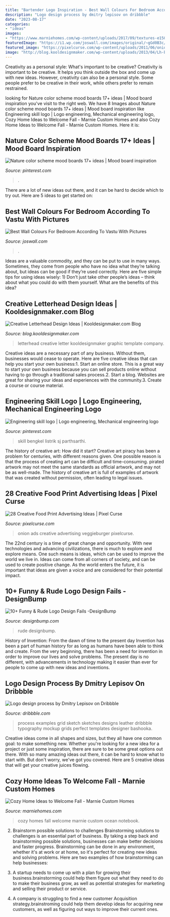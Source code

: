 ```yaml
---
title: "Bartender Logo Inspiration - Best Wall Colours For Bedroom According To Vastu With Pictures"
description: "Logo design process by dmitry lepisov on dribbble"
date: "2023-08-17"
categories:
- "ideas"
images:
- "https://www.marniehomes.com/wp-content/uploads/2017/09/textures-e1505855918266.jpg"
featuredImage: "https://i1.wp.com/joswall.com/images/original/~gGd0B3c/3d3du0We2FWYzRXdukmb/images/content/vastu_Bedroom_Colors⁃d⁃jpg.jpg?strip=all"
featured_image: "https://pixelcurse.com/wp-content/uploads/2011/06/onion_22.jpg"
image: "http://blog.kooldesignmaker.com/wp-content/uploads/2013/04/Lh-big.jpg"
---
```



Creativity as a personal style: What's important to be creative?
Creativity is important to be creative. It helps you think outside the box and come up with new ideas. However, creativity can also be a personal style. Some people prefer to be creative in their work, while others prefer to remain restrained.

	

		
looking for Nature color scheme mood boards 17+ ideas | Mood board inspiration you've visit to the right web. We have 8 Images about Nature color scheme mood boards 17+ ideas | Mood board inspiration like Engineering skill logo | Logo engineering, Mechanical engineering logo, Cozy Home Ideas to Welcome Fall - Marnie Custom Homes and also Cozy Home Ideas to Welcome Fall - Marnie Custom Homes. Here it is:
		
    
## Nature Color Scheme Mood Boards 17+ Ideas | Mood Board Inspiration

<img loading=lazy src="https://i.pinimg.com/736x/76/2c/e8/762ce8320ee2a87d81114fa1ba812051.jpg" onerror="this.onerror=null;this.src='https://tse1.mm.bing.net/th?id=OIP.B6LAX4VCLy3fqUUSNmrfvAAAAA&amp;pid=15.1';" alt="Nature color scheme mood boards 17+ ideas | Mood board inspiration">

_Source: pinterest.com_

>. 

	

There are a lot of new ideas out there, and it can be hard to decide which to try out. Here are 5 ideas to get started on: 

    
## Best Wall Colours For Bedroom According To Vastu With Pictures

<img loading=lazy src="https://i1.wp.com/joswall.com/images/original/~gGd0B3c/3d3du0We2FWYzRXdukmb/images/content/vastu_Bedroom_Colors⁃d⁃jpg.jpg?strip=all" onerror="this.onerror=null;this.src='https://tse1.mm.bing.net/th?id=OIP.XmQi6Mw2fQASYMAOEOygNQHaDk&amp;pid=15.1';" alt="Best Wall Colours For Bedroom According To Vastu With Pictures">

_Source: joswall.com_

>. 

	

Ideas are a valuable commodity, and they can be put to use in many ways. Sometimes, they come from people who have no idea what they’re talking about, but ideas can be good if they’re used correctly. Here are five simple tips for using ideas wisely: 1) Don’t just take other people’s ideas – think about what you could do with them yourself. What are the benefits of this idea?

    
## Creative Letterhead Design Ideas | Kooldesignmaker.com Blog

<img loading=lazy src="http://blog.kooldesignmaker.com/wp-content/uploads/2013/04/Lh-big.jpg" onerror="this.onerror=null;this.src='https://tse3.mm.bing.net/th?id=OIP.9br7Y1C6HhRMrp-ci4bEvgHaJi&amp;pid=15.1';" alt="Creative Letterhead Design Ideas | Kooldesignmaker.com Blog">

_Source: blog.kooldesignmaker.com_

>letterhead creative letter kooldesignmaker graphic template company. 

	

Creative ideas are a necessary part of any business. Without them, businesses would cease to operate. Here are five creative ideas that can help you start your own business:1. Start an online store. This is a great way to start your own business because you can sell products online without having to go through a traditional sales process.2. Start a blog. Websites are great for sharing your ideas and experiences with the community.3. Create a course or course material.

    
## Engineering Skill Logo | Logo Engineering, Mechanical Engineering Logo

<img loading=lazy src="https://i.pinimg.com/736x/d3/c9/6e/d3c96e2619c0c7d534914d6abcc4a46a.jpg" onerror="this.onerror=null;this.src='https://tse3.mm.bing.net/th?id=OIP.7c8u316LFuSXAE-9JVvA1gHaFj&amp;pid=15.1';" alt="Engineering skill logo | Logo engineering, Mechanical engineering logo">

_Source: pinterest.com_

>skill bengkel listrik sj parthsarthi. 

	

The history of creative art: How did it start?
Creative art piracy has been a problem for centuries, with different reasons given. One possible reason is that the process of creating art can be difficult and time-consuming. pirated artwork may not meet the same standards as official artwork, and may not be as well-made. The history of creative art is full of examples of artwork that was created without permission, often leading to legal issues.

    
## 28 Creative Food Print Advertising Ideas | Pixel Curse

<img loading=lazy src="https://pixelcurse.com/wp-content/uploads/2011/06/onion_22.jpg" onerror="this.onerror=null;this.src='https://tse2.mm.bing.net/th?id=OIP.n3rWn7usu-_oZYcCSRFZHAAAAA&amp;pid=15.1';" alt="28 Creative Food Print Advertising Ideas | Pixel Curse">

_Source: pixelcurse.com_

>onion ads creative advertising veggieburger pixelcurse. 

	

The 22nd century is a time of great change and opportunity. With new technologies and advancing civilizations, there is much to explore and explore means. One such means is ideas, which can be used to improve the world we live in. Ideas can come from all corners of society, and can be used to create positive change. As the world enters the future, it is important that ideas are given a voice and are considered for their potential impact.

    
## 10+ Funny &amp; Rude Logo Design Fails -DesignBump

<img loading=lazy src="http://designbump.com/wp-content/uploads/2012/08/funny-logos-bad-008.jpg" onerror="this.onerror=null;this.src='https://tse2.mm.bing.net/th?id=OIP.enVSRKVePHTY58XCMFD0bwHaKu&amp;pid=15.1';" alt="10+ Funny &amp; Rude Logo Design Fails -DesignBump">

_Source: designbump.com_

>rude designbump. 

	

History of Invention: From the dawn of time to the present day
Invention has been a part of human history for as long as humans have been able to think and create. From the very beginning, there has been a need for invention in order to improve our lives and solve problems. The present day is no different, with advancements in technology making it easier than ever for people to come up with new ideas and inventions.

    
## Logo Design Process By Dmitry Lepisov On Dribbble

<img loading=lazy src="https://cdn.dribbble.com/users/1139587/screenshots/5996547/kr_sketches_shot_straight_v2_14_4x.jpg" onerror="this.onerror=null;this.src='https://tse3.mm.bing.net/th?id=OIP.YJFXfo-f6WO-7SPYSfER9QHaFj&amp;pid=15.1';" alt="Logo design process by Dmitry Lepisov on Dribbble">

_Source: dribbble.com_

>process examples grid sketch sketches designs leather dribbble typography mockup grids perfect templates designer bashooka. 

	

Creative ideas come in all shapes and sizes, but they all have one common goal: to make something new. Whether you're looking for a new idea for a project or just some inspiration, there are sure to be some great options out there. With so many amazing ideas out there, it can be hard to know what to start with. But don't worry, we've got you covered. Here are 5 creative ideas that will get your creative juices flowing.

    
## Cozy Home Ideas To Welcome Fall - Marnie Custom Homes

<img loading=lazy src="https://www.marniehomes.com/wp-content/uploads/2017/09/textures-e1505855918266.jpg" onerror="this.onerror=null;this.src='https://tse4.mm.bing.net/th?id=OIP.ftj2pwFEIvzlRVnwgLyLtAHaE7&amp;pid=15.1';" alt="Cozy Home Ideas to Welcome Fall - Marnie Custom Homes">

_Source: marniehomes.com_

>cozy homes fall welcome marnie custom ocean notebook. 

	

2. Brainstorm possible solutions to challenges
Brainstorming solutions to challenges is an essential part of business. By taking a step back and brainstorming possible solutions, businesses can make better decisions and faster progress. Brainstorming can be done in any environment, whether it's at work or at home, so it's perfect for creating new ideas and solving problems. Here are two examples of how brainstorming can help businesses: 
1. A startup needs to come up with a plan for growing their business.brainstorming could help them figure out what they need to do to make their business grow, as well as potential strategies for marketing and selling their product or service.

2. A company is struggling to find a new customer Acquisition strategy.brainstroming could help them develop ideas for acquiring new customers, as well as figuring out ways to improve their current ones.

